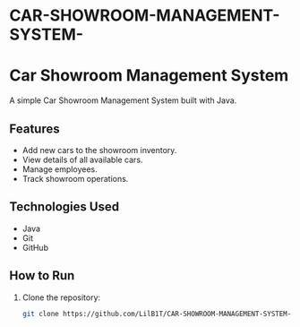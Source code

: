 ﻿# CAR-SHOWROOM-MANAGEMENT-SYSTEM-
# Car Showroom Management System

A simple Car Showroom Management System built with Java.

## Features

- Add new cars to the showroom inventory.
- View details of all available cars.
- Manage employees.
- Track showroom operations.

## Technologies Used

- Java
- Git
- GitHub

## How to Run

1. Clone the repository:
   ```bash
   git clone https://github.com/LilB1T/CAR-SHOWROOM-MANAGEMENT-SYSTEM-.git
